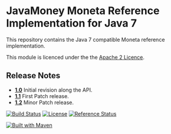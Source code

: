JavaMoney Moneta Reference Implementation for Java 7
====================================================

This repository contains the Java 7 compatible Moneta reference implementation.

This module is licenced under the the [Apache 2 Licence](https://www.apache.org/licenses/LICENSE-2.0.html).

Release Notes
-------------

* **[1.0](https://github.com/JavaMoney/jsr354-ri-bp/releases/tag/1.0)** Initial revision along the API.
* **[1.1](https://github.com/JavaMoney/jsr354-ri-bp/releases/tag/1.1)** First Patch release.
* **[1.2](https://github.com/JavaMoney/jsr354-ri-bp/releases/tag/1.2)** Minor Patch release.


[![Build Status](https://api.travis-ci.org/JavaMoney/jsr354-ri-bp.png?branch=master)](https://travis-ci.org/JavaMoney/jsr354-ri-bp) [![License](http://img.shields.io/badge/license-Apache2-red.svg)](http://opensource.org/licenses/apache-2.0)
[![Reference Status](https://www.versioneye.com/java/org.javamoney:moneta-bp/reference_badge.svg?style=flat)](https://www.versioneye.com/java/org.javamoney:moneta-bp/references)

[![Built with Maven](http://maven.apache.org/images/logos/maven-feather.png)](http://maven.org/)

